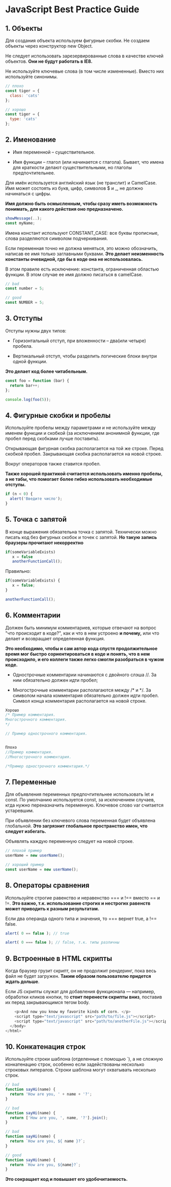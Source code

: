 # JavaScript Best Practice Guide

## 1. Объекты

Для создания объекта используем фигурные скобки. Не создаем объекты через конструктор new Object.

Не следует использовать зарезервированные слова в качестве ключей объектов. **Они не будут работать в IE8.**

Не используйте ключевые слова (в том числе измененные). Вместо них используйте синонимы.

``` js
// плохо
const tiger = {
  class: 'cats'
};

// хорошо
const tiger = {
  type: 'cats'
};
```

## 2. Именование

+ Имя переменной – существительное.

+ Имя функции – глагол (или начинается с глагола). Бывает, что имена для краткости делают существительными, но глаголы предпочтительнее.

Для имён используется английский язык (не транслит) и CamelCase. Имя может состоять из букв, цифр, символов $ и _, не должно начинаться с цифры.

**Имя должно быть осмысленным, чтобы сразу иметь возможность понимать, для какого действия оно предназначено.**

``` js
showMessage(..);
const myName;
```

Имена констант используют CONSTANT_CASE: все буквы прописные, слова разделяются символом подчеркивания.

Если переменная точно не должна меняться, это можно обозначить, написав ее имя только заглавными буквами. **Это делает неизменность константы очевидной, где бы в коде она не использовалась.**

В этом правиле есть исключение: константа, ограниченная областью функции. В этом случае ее имя должно писаться в camelCase.

``` js
// bad
const number = 5;

// good
const NUMBER = 5;
```

## 3. Отступы

Отступы нужны двух типов:

+ Горизонтальный отступ, при вложенности – два(или четыре) пробела.

+ Вертикальный отступ, чтобы разделить логические блоки внутри одной функции.

**Это делает код более читабельным.**

``` js
const foo = function (bar) {
  return bar++;
};

console.log(foo(5));
```

## 4. Фигурные скобки и пробелы

Используйте пробелы между параметрами и не используйте между именем функции и скобкой (за исключением анонимной функции, где пробел перед скобками лучше поставить).

Открывающая фигурная скобка располагается на той же строке. Перед скобкой пробел. Закрывающая скобка располагается на новой строке.

Вокруг операторов также ставится пробел.

**Также хорошей практикой считается использовать именно пробелы, а не табы, что помогает более гибко использовать необходимые отступы.**

``` js
if (n < 0) {
  alert('Введите число');
}
```

## 5. Точка с запятой

В конце выражения обязательна точка с запятой. Технически можно писать код без фигурных скобок и точек с запятой. **Но такую запись браузеры прочитают некорректно**

``` js
if(someVariableExists)  
   x = false  
   anotherFunctionCall();  
```

Правильно:

``` js
if(someVariableExists) {  
   x = false;  
}

anotherFunctionCall(); 
```

## 6. Комментарии

Должен быть минимум комментариев, которые отвечают на вопрос "что происходит в коде?", как и что в нем устроено **и почему,** или что делает и возвращает определенная функция.

**Это необходимо, чтобы и сам автор кода спустя продолжительное время мог быстро сориентироваться в коде и понять, что в нем происходило, и его коллеги также легко смогли разобраться в чужом коде.**

+ Однострочные комментарии начинаются с двойного слэша //. За ним обязательно должен идти пробел;

+ Многострочные комментарии располагаются между /* и */. За символом начала комментария обязательно должен идти пробел. Символ конца комментария располагается на новой строке.

``` js
Хорошо
/* Пример комментария.
Многострочного комментария.
*/

// Пример однострочного комментария.


Плохо
//Пример комментария.
//Многострочного комментария.

/*Пример однострочного комментария.*/
```

## 7. Переменные

Для объявления переменных предпочтительнее использовать let и const. По умолчанию используется const, за исключением случаев, кгда нужно переназначить переменную. Ключевое слово var считается устаревшим.

При объявлении без ключевого слова переменная будет объявлена глобальной. **Это загрязнит глобальное пространство имен, что следует избегать.**

Объявлять каждую переменную следует на новой строке.

``` js
// плохой пример
userName = new userName();

// хороший пример
const userName = new userName();
```

## 8. Операторы сравнения

Используйте строгие равенство и неравенство === и !== вместо == и !=. **Это важно, т.к. использование строгих и нестрогих равенств может приводить к разным результатам.**

Если два операнда одного типа и значения, то === вернет true, а !== false.

``` js
alert( 0 == false ); // true

alert( 0 === false ); // false, т.к. типы различны
```

## 9. Встроенные в HTML скрипты

Когда браузер грузит скрипт, он не продолжит рендеринг, пока весь файл не будет загружен. **Таким образом пользователю придется ждать дольше**.

Если JS скрипты служат для добавления функционала — например, обработки кликов кнопки, то **стоит перенести скрипты вниз**, поставив их перед закрывающимся тегом body. 

``` js
    <p>And now you know my favorite kinds of corn. </p>  
    <script type="text/javascript" src="path/to/file.js"></script>  
    <script type="text/javascript" src="path/to/anotherFile.js"></script>  
  </body>  
</html>
```

## 10. Конкатенация строк

Используйте строки шаблона (отделенные с помощью `), а не сложную конкатенацию строк, особенно если задействованы несколько строковых литералов. Строки шаблона могут охватывать несколько строк.

``` js
// bad
function sayHi(name) {
  return 'How are you, ' + name + '?';
}

// bad
function sayHi(name) {
  return ['How are you, ', name, '?'].join();
}

// bad
function sayHi(name) {
  return `How are you, ${ name }?`;
}

// good
function sayHi(name) {
  return `How are you, ${name}?`;
}
```

**Это сокращает код и повышает его удобочитаемость.**